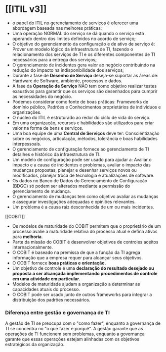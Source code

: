 # [[ITIL v3]]
- o papel do ITIL no gerenciamento de serviços é oferecer uma abordagem baseada nas melhores práticas;
- Uma operação NORMAL do serviço se dá quando o serviço está operando dentro dos limites definidos no acordo de serviço;
- O objetivo do gerenciamento da configuração e de ativo de serviço é: Prover um modelo lógico da infraestrutura de TI, fazendo o relacionamento dos serviços de TI e os diferentes componentes de TI necessários para a entrega dos serviços;
- O gerenciamento de incidentes gera valor ao negócio contribuindo na redução do impacto na indisponibilidade dos serviços;
- Durante a fase de **Desenho de Serviço** deseja-se suportar as áreas de: Hardware de Software, ambiente, processos e dados.
- A fase da **Operação de Serviço** NÃO tem como objetivo realizar testes exaustivos para garantir que os serviços são desenhados para cumprir as necessidades do negócio.
- Podemos considerar como fonte de boas práticas: Frameworks de domínio público, Padrões e Conhecimentos proprietários de indivíduos e organizações.
- O núcleo do ITIL é estruturado ao redor do ciclo de vida do serviço.
- Em uma organização, recursos e habilidades são utilizados para criar valor na forma de bens e serviços.
- Uma boa equipe de uma **Central de Serviços** deve ter: Conscientização sobre os negócios, articulação, métodos, tolerância e boas habilidades interpessoais.
- O gerenciamento de configuração fornece ao gerenciamento de TI detalhes e histórico da infraestrutura de TI.
- Um modelo de configuração pode ser usado para ajudar a: Avaliar o impacto e a causa de incidentes e problemas, avaliar o impacto das mudanças propostas, planejar e desenhar serviços novos ou modificados, planejar troca de tecnologia e atualizações de software.
- Os dados no Banco de Dados do Gerenciamento de Configuração (BDGC) só podem ser alterados mediante a permissão do gerenciamento de mudança.
- O gerenciamento de mudanças tem como objetivo avaliar as mudanças e assegurar investigações adequadas e opiniões relevantes.
- Um problema é a causa raiz desconhecida de um ou mais incidentes.

[[COBIT]]
- Os modelos de maturidade do COBIT permitem que o proprietário de um processo avalie a maturidade relativa do processo atual e defina ativos para **melhoria**.
- Parte da missão do COBIT é desenvolver objetivos de controles aceitos internacionalmente.
- O COBIT é baseado na premissa de que a função da TI agrega informação que a empresa requer para alcançar seus objetivos.
- O COBIT fornece **boas práticas e orientação.**
- Um objetivo de controle é uma **declaração do resultado desejado ou proposta a ser alcançada implementando procedimentos de controle em uma atividade em particular**.
- Modelos de maturidade ajudam a organização a determinar as capacidades atuais do processo.
- O COBIT pode ser usado junto de outros frameworks para integrar a distribuição dos padrões necessários.

### Diferença entre gestão e governança de TI
A gestão de TI se preocupa com o "como fazer", enquanto a governança de TI se concentra no "o que fazer e porquê". A gestão garante que as operações de TI funcionem sem problemas, enquanto a governança garante que essas operações estejam alinhadas com os objetivos estratégicos da organização.